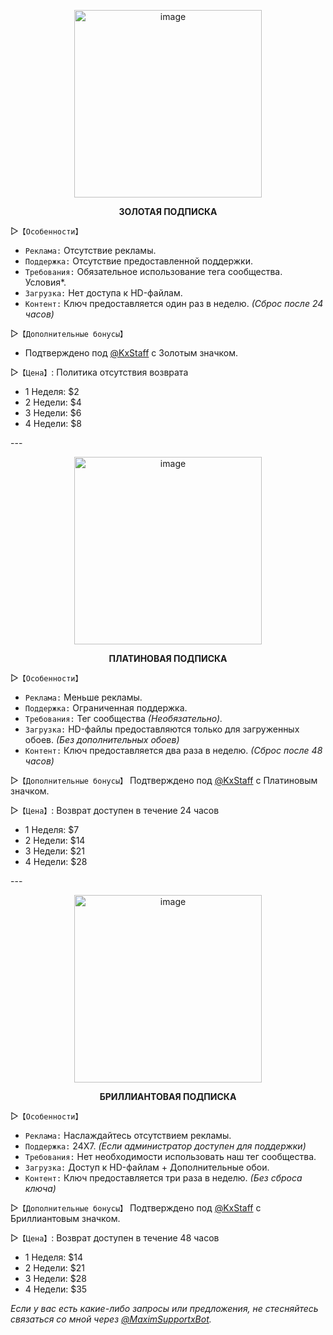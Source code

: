 <div align="center">
  
  [<img width="300" alt="image" src="https://telegra.ph/file/274d3e2fba5c8c0394164.jpg">](https://telegram.me/MaximXRobot) 
  
**ЗОЛОТАЯ ПОДПИСКА** </div>

▷`【Особенности】`
- `Реклама:` Отсутствие рекламы.
- `Поддержка:` Отсутствие предоставленной поддержки.
- `Требования:` Обязательное использование тега сообщества. Условия*.
- `Загрузка:` Нет доступа к HD-файлам.
- `Контент:` Ключ предоставляется один раз в неделю. *(Сброс после 24 часов)*

▷`【Дополнительные бонусы】`
- Подтверждено под [@KxStaff](https://telegram.me/KxStaff) с Золотым значком.

▷`【Цена】`: Политика отсутствия возврата
- 1 Неделя: $2
- 2 Недели: $4
- 3 Недели: $6
- 4 Недели: $8
</div>
---
<div align="center">
  
  [<img width="300" alt="image" src="https://telegra.ph/file/5997635169576e5e371bc.jpg">](https://telegram.me/MaximXRobot)
  
**ПЛАТИНОВАЯ ПОДПИСКА** </div>

▷`【Особенности】`
- `Реклама:` Меньше рекламы.
- `Поддержка:` Ограниченная поддержка.
- `Требования:` Тег сообщества *(Необязательно).*
- `Загрузка:` HD-файлы предоставляются только для загруженных обоев. *(Без дополнительных обоев)*
- `Контент:` Ключ предоставляется два раза в неделю. *(Сброс после 48 часов)*

▷`【Дополнительные бонусы】`
Подтверждено под [@KxStaff](https://telegram.me/KxStaff) с Платиновым значком.

▷`【Цена】`: Возврат доступен в течение 24 часов
- 1 Неделя: $7
- 2 Недели: $14
- 3 Недели: $21
- 4 Недели: $28
</div>
---
<div align="center">
  
  [<img width="300" alt="image" src="https://telegra.ph/file/9d2b6458c9d2955714a91.jpg">](https://telegram.me/MaximXRobot) 

**БРИЛЛИАНТОВАЯ ПОДПИСКА** </div>

▷`【Особенности】`
- `Реклама:` Наслаждайтесь отсутствием рекламы.
- `Поддержка:` 24X7. *(Если администратор доступен для поддержки)*
- `Требования:` Нет необходимости использовать наш тег сообщества.
- `Загрузка:` Доступ к HD-файлам + Дополнительные обои.
- `Контент:` Ключ предоставляется три раза в неделю. *(Без сброса ключа)*

▷`【Дополнительные бонусы】`
Подтверждено под [@KxStaff](https://telegram.me/KxStaff) с Бриллиантовым значком.

▷`【Цена】`: Возврат доступен в течение 48 часов
- 1 Неделя: $14
- 2 Недели: $21
- 3 Недели: $28
- 4 Недели: $35

*Если у вас есть какие-либо запросы или предложения, не стесняйтесь связаться со мной через [@MaximSupportxBot](https://telegram.me/MaximSupportxBot).*
